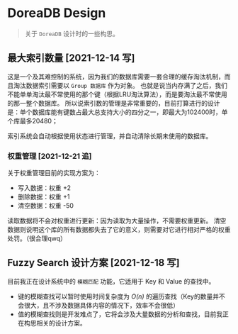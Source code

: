 # DoreaDB Design

> 关于 `DoreaDB` 设计时的一些构思。

## 最大索引数量 [2021-12-14 写]

这是一个及其难控制的系统，因为我们的数据库需要一套合理的缓存淘汰机制，而且淘汰数据索引需要以 `Group 数据库` 作为对象。
也就是说当内存满了之后，我们不能单单淘汰最不常使用的那个键（根据LRU淘汰算法），而是要淘汰最不常使用的那一整个数据库。
所以说索引数的管理是非常重要的，目前打算进行的设计是：单个数据库能有键数占最大总支持大小的四分之一，即最大为102400时，单个库最多20480；

索引系统会自动根据使用状态进行管理，并自动清除长期未使用的数据库。

### 权重管理 [2021-12-21 追]

关于权重管理目前的实现方案为：

- 写入数据：权重 +2
- 删除数据：权重 +1
- 清空数据：权重 -50

读取数据将不会对权重进行更新：因为读取为大量操作，不需要权重更新。
清空数据则说明这个库的所有数据都失去了它的意义，则需要对它进行相对严格的权重处罚。（很合理qwq）

## Fuzzy Search 设计方案 [2021-12-18 写]

目前我正在设计系统中的 `模糊匹配` 功能，它适用于 Key 和 Value 的查找中。

- 键的模糊查找可以暂时使用时间复杂度为 *O(n)* 的遍历查找（Key的数量并不会很大，且不涉及数据具体内容的情况下，效率不会很低）
- 值的模糊查找则是开发难点了，它将会涉及大量数据的分析和查找，目前我正在构思相关的设计方案。